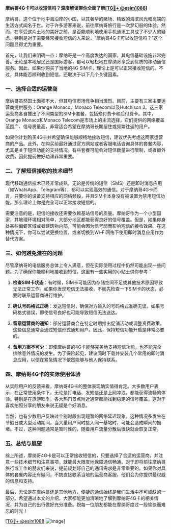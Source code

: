 **摩纳哥4G卡可以收短信吗？深度解读带你全面了解[[TG💪+ @esim1088](https://t.me/s/esim1088)]**

摩纳哥，这个位于地中海沿岸的小国，以其奢华的赌场、精致的海滨风光和高端的生活方式闻名于世。对于许多游客来说，前往摩纳哥旅行是一次梦幻般的体验。然而，在享受这片土地的美好之前，是否能顺利地使用手机通讯工具成了不少人的疑虑。特别是对于需要经常接收短信的人来说，“摩纳哥4G卡可以收短信吗？”这个问题显得尤为重要。

首先，让我们来明确一点：摩纳哥是一个高度发达的国家，其电信基础设施非常完善。无论是本地居民还是国际游客，都可以轻松地在摩纳哥享受到优质的移动通信服务。因此，如果你购买了当地的4G SIM卡，理论上是可以正常接收短信的。不过，具体能否顺利收到短信，还取决于以下几个关键因素。

### 一、选择合适的运营商

摩纳哥虽然国土面积不大，但其电信市场竞争相当激烈。目前，主要有三家主要运营商提供服务：Orange Monaco、Monaco Telecom以及Hutchison 3。这三家运营商各自推出了不同类型的SIM卡套餐，包括预付费卡和后付费卡。其中，Orange Monaco和Monaco Telecom是市场上的主流选择，它们提供的网络覆盖范围广、信号质量高，非常适合希望在摩纳哥长期居住或频繁往返的用户。

如果你计划购买4G卡并希望确保能够顺畅地接收短信，建议优先考虑这两家运营商的产品。此外，在购买前最好通过官方网站或者客服电话咨询具体的套餐内容，尤其是关于短信功能的支持情况。有些套餐可能会对短信数量进行限制，或者额外收费，因此提前做好功课非常重要。

### 二、了解短信接收的技术细节

现代移动通信技术已经非常成熟，无论是传统的短信（SMS）还是即时消息应用（如WhatsApp、Telegram等），都可以实现高效的通信。对于摩纳哥4G卡而言，只要你的设备支持相应的网络频段，并且SIM卡本身没有被设置为禁用短信功能，那么理论上你是完全可以正常接收短信的。

需要注意的是，短信的接收还需要依赖基站信号的质量。摩纳哥作为一个小型国家，其地理环境相对简单，大部分地区都能获得良好的信号覆盖。但是，如果你身处某些偏僻区域或者建筑物内部，可能会因为信号弱而影响短信的接收效果。在这种情况下，你可以尝试更换位置，或者切换到Wi-Fi网络下使用即时消息应用作为替代方案。

### 三、如何避免潜在的问题

尽管摩纳哥的电信服务总体上令人满意，但在实际使用过程中仍然可能出现一些问题。为了确保你能顺利地接收到短信，这里有一些实用的小贴士供你参考：

1. **检查SIM卡状态**：有时候，SIM卡可能因为存储空间不足或其他技术原因导致无法正常工作。如果你发现短信无法接收，不妨先检查一下SIM卡的状态，必要时联系运营商进行维护。
   
2. **确认号码格式正确**：发送短信时，确保对方输入的号码格式准确无误。如果号码格式错误，即使信号良好也可能导致短信无法送达。

3. **留意运营商的通知**：部分运营商会在特定时期推出促销活动或调整资费政策，这些信息通常会通过短信形式通知用户。因此，保持短信功能开启是非常必要的。

4. **备用方案不可少**：即使摩纳哥的4G卡能够完美地支持短信功能，也不能完全排除意外情况的发生。为了保险起见，建议同时下载并安装几个常用的即时消息应用，以便在紧急情况下依然能够与他人保持联系。

### 四、摩纳哥4G卡的实际使用体验

从实际用户的反馈来看，摩纳哥4G卡的整体表现确实值得肯定。大多数用户表示，在正常使用条件下，无论是打电话、发短信还是上网冲浪，都能获得流畅的体验。特别是在旅游旺季，各大热门景点附近通常都能找到稳定的信号覆盖，这对于喜欢拍照分享的朋友来说无疑是个好消息。

当然，也有少数用户反映过个别时段出现短暂的网络延迟现象。这种情况多发生在节假日或大型活动期间，当大量用户同时接入同一基站时，可能会造成瞬间的拥堵。不过，这种问题通常是暂时性的，随着用户流量分散后很快就会恢复正常。

### 五、总结与展望

综上所述，摩纳哥4G卡是可以正常接收短信的，只要选择了合适的运营商，并注意一些技术细节和注意事项，就能最大限度地保障通信畅通。对于即将前往摩纳哥旅行或工作的朋友们来说，提前规划好自己的通讯需求是非常重要的。如果你对具体的套餐内容还有疑问，不妨直接联系当地的运营商客服，他们会为你提供最权威的信息和支持。

最后，无论是在摩纳哥还是其他地方，便捷的通信始终是我们生活中不可或缺的一部分。希望通过本文的介绍，大家都能更加清晰地了解到摩纳哥4G卡的相关情况，并为自己的出行做好充分准备。祝每一位朋友都能在摩纳哥度过一段愉快而难忘的时光！

[[TG💪+ @esim1088](https://t.me/s/esim1088) ![Image](https://i.postimg.cc/4NQfJmqS/Snipaste-2025-05-13-00-14-12.png)]
